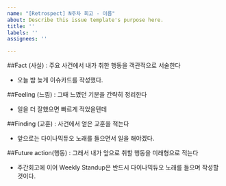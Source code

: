 ```yaml
---
name: "[Retrospect] N주차 회고 - 이름"
about: Describe this issue template's purpose here.
title: ''
labels: ''
assignees: ''

---
```


##Fact (사실) : 주요 사건에서 내가 취한 행동을 객관적으로 서술한다
- 오늘 밤 늦게 이슈카드를 작성했다.

##Feeling (느낌) : 그때 느꼈던 기분을 간략히 정리한다
- 일을 더 잘했으면 빠르게 적었을텐데

##Finding (교훈) : 사건에서 얻은 교훈을 적는다
- 앞으로는 다이나믹듀오 노래를 들으면서 일을 해야겠다.

##Future action(행동) : 그래서 내가 앞으로 취할 행동을 미래형으로 적는다
- 주간회고에 이어 Weekly Standup은 반드시 다이나믹듀오 노래를 들으며 작성할 것이다.

